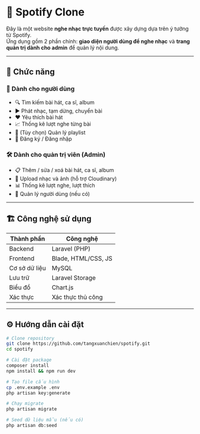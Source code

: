 # 🎵 Spotify Clone

Đây là một website **nghe nhạc trực tuyến** được xây dựng dựa trên ý tưởng từ Spotify.  
Ứng dụng gồm 2 phần chính: **giao diện người dùng để nghe nhạc** và **trang quản trị dành cho admin** để quản lý nội dung.

---

## 🚀 Chức năng

### 👤 Dành cho người dùng
- 🔍 Tìm kiếm bài hát, ca sĩ, album
- ▶️ Phát nhạc, tạm dừng, chuyển bài
- ❤️ Yêu thích bài hát
- 📈 Thống kê lượt nghe từng bài
- 📝 (Tùy chọn) Quản lý playlist
- 🔐 Đăng ký / Đăng nhập

### 🛠️ Dành cho quản trị viên (Admin)
- 📋 Thêm / sửa / xoá bài hát, ca sĩ, album
- 📂 Upload nhạc và ảnh (hỗ trợ Cloudinary)
- 📊 Thống kê lượt nghe, lượt thích
- 👥 Quản lý người dùng (nếu có)

---

## 🏗️ Công nghệ sử dụng

| Thành phần   | Công nghệ               |
|--------------|--------------------------|
| Backend      | Laravel (PHP)            |
| Frontend     | Blade, HTML/CSS, JS      |
| Cơ sở dữ liệu| MySQL                    |
| Lưu trữ      | Laravel Storage |
| Biểu đồ      | Chart.js                 |
| Xác thực     | Xác thực thủ công |

---

## ⚙️ Hướng dẫn cài đặt

```bash
# Clone repository
git clone https://github.com/tangxuanchien/spotify.git
cd spotify

# Cài đặt package
composer install
npm install && npm run dev

# Tạo file cấu hình
cp .env.example .env
php artisan key:generate

# Chạy migrate
php artisan migrate

# Seed dữ liệu mẫu (nếu có)
php artisan db:seed


